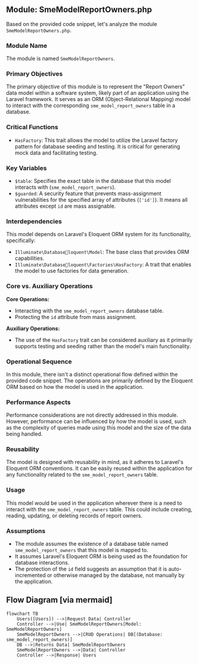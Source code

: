 ## Module: SmeModelReportOwners.php
Based on the provided code snippet, let's analyze the module `SmeModelReportOwners.php`.

### Module Name
The module is named `SmeModelReportOwners`.

### Primary Objectives
The primary objective of this module is to represent the "Report Owners" data model within a software system, likely part of an application using the Laravel framework. It serves as an ORM (Object-Relational Mapping) model to interact with the corresponding `sme_model_report_owners` table in a database.

### Critical Functions
- `HasFactory`: This trait allows the model to utilize the Laravel factory pattern for database seeding and testing. It is critical for generating mock data and facilitating testing.

### Key Variables
- `$table`: Specifies the exact table in the database that this model interacts with (`sme_model_report_owners`).
- `$guarded`: A security feature that prevents mass-assignment vulnerabilities for the specified array of attributes (`['id']`). It means all attributes except `id` are mass assignable.

### Interdependencies
This model depends on Laravel's Eloquent ORM system for its functionality, specifically:
- `Illuminate\Databaseloquent\Model`: The base class that provides ORM capabilities.
- `Illuminate\Databaseloquent\Factories\HasFactory`: A trait that enables the model to use factories for data generation.

### Core vs. Auxiliary Operations
**Core Operations:**
- Interacting with the `sme_model_report_owners` database table.
- Protecting the `id` attribute from mass assignment.

**Auxiliary Operations:**
- The use of the `HasFactory` trait can be considered auxiliary as it primarily supports testing and seeding rather than the model's main functionality.

### Operational Sequence
In this module, there isn't a distinct operational flow defined within the provided code snippet. The operations are primarily defined by the Eloquent ORM based on how the model is used in the application.

### Performance Aspects
Performance considerations are not directly addressed in this module. However, performance can be influenced by how the model is used, such as the complexity of queries made using this model and the size of the data being handled.

### Reusability
The model is designed with reusability in mind, as it adheres to Laravel's Eloquent ORM conventions. It can be easily reused within the application for any functionality related to the `sme_model_report_owners` table.

### Usage
This model would be used in the application wherever there is a need to interact with the `sme_model_report_owners` table. This could include creating, reading, updating, or deleting records of report owners.

### Assumptions
- The module assumes the existence of a database table named `sme_model_report_owners` that this model is mapped to.
- It assumes Laravel's Eloquent ORM is being used as the foundation for database interactions.
- The protection of the `id` field suggests an assumption that it is auto-incremented or otherwise managed by the database, not manually by the application.
## Flow Diagram [via mermaid]
```mermaid
flowchart TB
    Users([Users]) -->|Request Data| Controller
    Controller -->|Use| SmeModelReportOwners[Model: SmeModelReportOwners]
    SmeModelReportOwners -->|CRUD Operations| DB[(Database: sme_model_report_owners)]
    DB -->|Returns Data| SmeModelReportOwners
    SmeModelReportOwners -->|Data| Controller
    Controller -->|Response| Users
```
